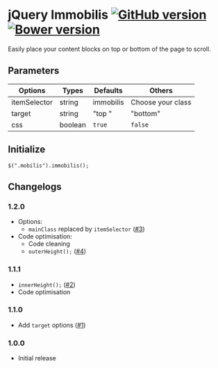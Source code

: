 # jQuery Immobilis [![GitHub version](https://badge.fury.io/gh/agenceepsilon%2Fjquery-immobilis.png)](http://badge.fury.io/gh/agenceepsilon%2Fjquery-immobilis) [![Bower version](https://badge.fury.io/bo/jquery-immobilis.png)](http://badge.fury.io/bo/jquery-immobilis)

Easily place your content blocks on top or bottom of the page to scroll.

## Parameters

| Options       | Types   | Defaults  | Others            |
| ------------- | ------- | --------- | ----------------- |
| itemSelector  | string  | immobilis | Choose your class |
| target        | string  | "top "    | "bottom"          |
| css           | boolean | ``true``  | ``false``         |

## Initialize

    $(".mobilis").immobilis();

## Changelogs

### 1.2.0

* Options:
    * ``mainClass`` replaced by ``itemSelector`` ([#3](https://github.com/agenceepsilon/jquery-immobilis/issues/3))
* Code optimisation:
    * Code cleaning
    * ``outerHeight();`` ([#4](https://github.com/agenceepsilon/jquery-immobilis/issues/4))

### 1.1.1

* ``innerHeight();`` ([#2](https://github.com/agenceepsilon/jquery-immobilis/issues/2))
* Code optimisation

### 1.1.0

* Add ``target`` options ([#1](https://github.com/agenceepsilon/jquery-immobilis/issues/1))

### 1.0.0

* Initial release